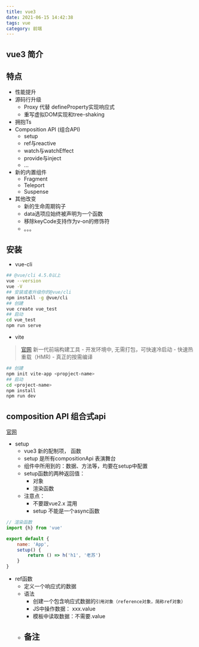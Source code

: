 ```yaml
---
title: vue3
date: 2021-06-15 14:42:38
tags: vue
category: 前端
---
```


## vue3 简介
## 特点
- 性能提升
- 源码行升级
    - Proxy 代替 defineProperty实现响应式
    - 重写虚拟DOM实现和tree-shaking
- 拥抱Ts
- Composition API (组合API)
    - setup
    - ref与reactive
    - watch与watchEffect
    - provide与inject
    - ...
- 新的内置组件
    - Fragment
    - Teleport
    - Suspense
- 其他改变
    - 新的生命周期钩子
    - data选项应始终被声明为一个函数
    - 移除keyCode支持作为v-on的修饰符
    - 。。。

## 安装
- vue-cli

```bash
## @vue/cli 4.5.0以上
vue --version
vue -V
## 安装或者升级你的@vue/cli
npm install -g @vue/cli
## 创建
vue create vue_test
## 启动
cd vue_test
npm run serve
```

- vite

> [官网](https://cn.vitejs.dev/) 新一代前端构建工具
    - 开发环境中, 无需打包，可快速冷启动
    - 快速热重载（HMR)
     - 真正的按需编译

```sh
## 创建
npm init vite-app <propject-name>
## 启动
cd <project-name>
npm install 
npm run dev
```

## composition API 组合式api
[官网](https://v3.cn.vuejs.org/api/composition-api.html)
- setup
    - vue3 新的配制项， 函数 
    - setup 是所有compositionApi 表演舞台
    - 组件中所用到的：数据、方法等，均要在setup中配置
    - setup函数的两种返回值：
        - 对象
        - 渲染函数
    - 注意点：
        - 不要跟vue2.x 混用
        - setup 不能是一个async函数

```js
// 渲染函数
import {h} from 'vue'

export default {
    name: 'App',
    setup() {
        return () => h('h1', '老苏')
    }
}
```

- ref函数
    - 定义一个响应式的数据
    - 语法
        - 创建一个包含响应式数据的`引用对象（reference对象，简称ref对象）`
        - JS中操作数据： xxx.value
        - 模板中读取数据：不需要.value
    - 备注
        -